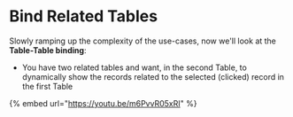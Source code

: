 # Bind Related Tables

Slowly ramping up the complexity of the use-cases, now we'll look at the **Table-Table binding**:

* You have two related tables and want, in the second Table, to dynamically show the records related to the selected (clicked) record in the first Table

{% embed url="https://youtu.be/m6PvvR05xRI" %}
